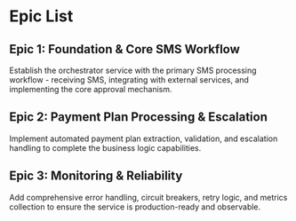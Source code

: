 # Epic List

## Epic 1: Foundation & Core SMS Workflow
Establish the orchestrator service with the primary SMS processing workflow - receiving SMS, integrating with external services, and implementing the core approval mechanism.

## Epic 2: Payment Plan Processing & Escalation
Implement automated payment plan extraction, validation, and escalation handling to complete the business logic capabilities.

## Epic 3: Monitoring & Reliability
Add comprehensive error handling, circuit breakers, retry logic, and metrics collection to ensure the service is production-ready and observable.

